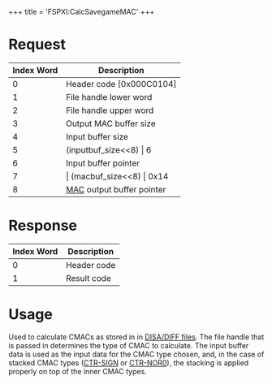 +++
title = 'FSPXI:CalcSavegameMAC'
+++

# Request

| Index Word | Description                                                  |
|------------|--------------------------------------------------------------|
| 0          | Header code \[0x000C0104\]                                   |
| 1          | File handle lower word                                       |
| 2          | File handle upper word                                       |
| 3          | Output MAC buffer size                                       |
| 4          | Input buffer size                                            |
| 5          | (inputbuf_size\<\<8) \| 6                                    |
| 6          | Input buffer pointer                                         |
| 7          | \| (macbuf_size\<\<8) \| 0x14                                |
| 8          | [MAC](Savegames#mac_header "wikilink") output buffer pointer |

# Response

| Index Word | Description |
|------------|-------------|
| 0          | Header code |
| 1          | Result code |

# Usage

Used to calculate CMACs as stored in in [DISA/DIFF
files](DISA_and_DIFF#aes_cmac "wikilink"). The file handle that is
passed in determines the type of CMAC to calculate. The input buffer
data is used as the input data for the CMAC type chosen, and, in the
case of stacked CMAC types
([CTR-SIGN](DISA_and_DIFF#ctr-sign "wikilink") or
[CTR-NOR0](DISA_and_DIFF#ctr-nor0 "wikilink")), the stacking is applied
properly on top of the inner CMAC types.

